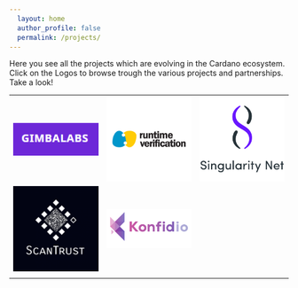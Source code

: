 ```yaml
---
  layout: home
  author_profile: false
  permalink: /projects/
---
```



Here you see all the projects which are evolving in the Cardano ecosystem. Click on the Logos to browse trough the various projects and partnerships.
Take a look!

<table style="width:100%">
  <tr>
    <td style="width:33%"><a href="/projects/business/gimbalabs/"><img src="/projects/business/Logo-GimbaLabs.png" alt="Logo GimbaLabs"/></a></td>
    <td style="width:33%"><a href="/projects/business/runtime-verification/"><img src="/projects/business/Logo-RuntimeVerification.png" alt="Logo Runtime Verification"/></a></td>
    <td style="width:33%"><a href="/projects/business/singularity-net/"><img src="/projects/business/Logo-SingularityNET.png" alt="Logo SingularityNET"/></a></td>
  </tr>
  <tr>
    <td style="width:33%"><a href="/projects/business/scan-trust/"><img src="/projects/business/Logo-Scantrust.png" alt="Logo ScanTrust"/></a></td>
    <td style="width:33%"><a href="/projects/business/konfidio/"><img src="/projects/business/Logo-Konfidio.png" alt="Logo Konfidio"/></a></td>
    <td style="width:33%"></td>
  </tr>
  <tr>
    <td></td>
    <td></td>
    <td></td>
  </tr>
</table>
